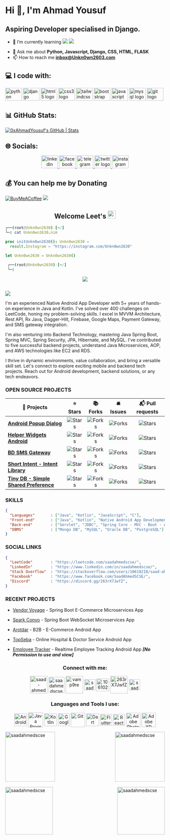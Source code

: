 # Hi 👋, I'm Ahmad Yousuf

## Aspiring Developer specialised in Django.

- <p>🌱 I’m currently learning <img src="https://img.shields.io/badge/Python-FFD43B?style=for-the-badge&logo=python&logoColor=blue"> <img src="https://img.shields.io/badge/Django-092E20?style=for-the-badge&logo=django&logoColor=green"> </p>
- 💬 Ask me about **Python, Javascript, Django, CSS, HTML, FLASK**
- 📫 How to reach me **inbox@Unkn0wn2603.com**

## 💻 I code with:
<div align="left">
  <img src="https://cdn.jsdelivr.net/gh/devicons/devicon/icons/python/python-original.svg" height="40" width="52" alt="python logo"  />
  <img src="https://cdn.jsdelivr.net/gh/devicons/devicon/icons/django/django-plain.svg" height="40" width="52" alt="django logo"  />
  <img src="https://cdn.jsdelivr.net/gh/devicons/devicon/icons/html5/html5-original.svg" height="40" width="52" alt="html5 logo"  />
  <img src="https://cdn.jsdelivr.net/gh/devicons/devicon/icons/css3/css3-original.svg" height="40" width="52" alt="css3 logo"  />
  <img src="https://cdn.jsdelivr.net/gh/devicons/devicon/icons/tailwindcss/tailwindcss-original-wordmark.svg" height="40" width="52" alt="tailwindcss logo"  />
  <img src="https://cdn.jsdelivr.net/gh/devicons/devicon/icons/bootstrap/bootstrap-original.svg" height="40" width="52" alt="bootstrap logo"  />
  <img src="https://cdn.jsdelivr.net/gh/devicons/devicon/icons/javascript/javascript-original.svg" height="40" width="52" alt="javascript logo"  />
  <img src="https://cdn.jsdelivr.net/gh/devicons/devicon/icons/mysql/mysql-original.svg" height="40" width="52" alt="mysql logo"  />
  <img src="https://cdn.jsdelivr.net/gh/devicons/devicon/icons/git/git-original.svg" height="40" width="52" alt="git logo"  />
</div>







## 📊 GitHub Stats:
[![0xAhmadYousuf's GitHub | Stats](https://stats.quine.sh/0xAhmadYousuf/github?theme=dark)](https://quine.sh?utm_source=widgets&utm_campaign=0xAhmadYousuf)

## 🌐 Socials:
<div align="center"style="text-decoration: none;">
  <a href="https://www.linkedin.com/in/Unkn0wn2603/" target="_blank">
    <img src="https://raw.githubusercontent.com/maurodesouza/profile-readme-generator/master/src/assets/icons/social/linkedin/default.svg" width="52" height="40" alt="linkedin logo"  />
  </a>
  <a href="https://www.facebook.com/Unkn0wn2603/" target="_blank">
    <img src="https://raw.githubusercontent.com/maurodesouza/profile-readme-generator/master/src/assets/icons/social/facebook/default.svg" width="52" height="40" alt="facebook logo"  />
  </a>
  <a href="https://t.me/Unkn0wn2603/" target="_blank">
    <img src="https://raw.githubusercontent.com/maurodesouza/profile-readme-generator/master/src/assets/icons/social/telegram/default.svg" width="52" height="40" alt="telegram logo"  />
  </a>
  <a href="https://www.twitter.com/Unkn0wn2603/" target="_blank">
    <img src="https://raw.githubusercontent.com/maurodesouza/profile-readme-generator/master/src/assets/icons/social/twitter/default.svg" width="52" height="40" alt="twitter logo"  />
  </a>
  <a href="https://www.instagram.com/Unkn0wn2603/" target="_blank">
    <img src="https://raw.githubusercontent.com/maurodesouza/profile-readme-generator/master/src/assets/icons/social/instagram/default.svg" width="52" height="40" alt="instagram logo"  />
  </a>
</div>

 ## 💰 You can help me by Donating
[![BuyMeACoffee](https://img.shields.io/badge/Buy%20Me%20a%20Coffee-ffdd00?style=for-the-badge&logo=buy-me-a-coffee&logoColor=black)](https://www.buymeacoffee.com/Unkn0wn2603) 
<a href = 'https://www.fiverr.com/Unkn0wn2603'><img src = "https://img.shields.io/badge/Fiverr-1DBF73.svg?style=for-the-badge&logo=Fiverr&logoColor=white"/></a>


<!--
[![LinkedIn](https://raw.githubusercontent.com/maurodesouza/profile-readme-generator/master/src/assets/icons/social/linkedin/default.svg)](https://www.linkedin.com/in/Unkn0wn2603/)
[![Facebook](https://raw.githubusercontent.com/maurodesouza/profile-readme-generator/master/src/assets/icons/social/facebook/default.svg)](https://www.facebook.com/Unkn0wn2603/)
[![Telegram](https://raw.githubusercontent.com/maurodesouza/profile-readme-generator/master/src/assets/icons/social/telegram/default.svg)](https://t.me/Unkn0wn2603/)
[![Twitter](https://raw.githubusercontent.com/maurodesouza/profile-readme-generator/master/src/assets/icons/social/twitter/default.svg)](https://www.twitter.com/Unkn0wn2603/)
[![Instagram](https://raw.githubusercontent.com/maurodesouza/profile-readme-generator/master/src/assets/icons/social/instagram/default.svg)](https://www.instagram.com/Unkn0wn2603/)



Ahmad Yousuf

**0xAhmadYousuf/0xAhmadYousuf** is a ✨ _special_ ✨ repository because its `README.md` (this file) appears on your GitHub profile.

Here are some ideas to get you started:

- 🔭 I’m currently working on ...
- 🌱 I’m currently learning ...
- 👯 I’m looking to collaborate on ...
- 🤔 I’m looking for help with ...
- 💬 Ask me about ...
- 📫 How to reach me: ...
- 😄 Pronouns: ...
- ⚡ Fun fact: ...
-->


<h2 align="center">Welcome Leet's <img src="https://www.svgrepo.com/show/354273/redhat-icon.svg" height="25px"></h2>

```nim
┌──(root@Unkn0wn2630)-[~/]
└─$ cat Unkn0wn2630.nim

proc initUnkn0wn2630(): Unkn0wn2630 =
  result.Instagram = "https://instagram.com/Unkn0wn2630"

let Unkn0wn2630 = Unkn0wn2630()
  
 ┌──(root@Unkn0wn2630)-[~/]
 └─$
```

<p align="center">
  <a href="https://skillicons.dev">
    <img src="https://skillicons.dev/icons?i=python,powershell,bash,nim,cs,cpp,go,ruby,js,php,mongodb,mysql,css,html" />
  </a>
</p>
<h2 align="center"></h2>

![](https://raw.githubusercontent.com/Sutil/Sutil/2b2fad3bf54522bb30c8c170591fc68ff51b69e6/github-contribution-grid-snake2.svg)















I'm an experienced Native Android App Developer with 5+ years of hands-on experience in Java and Kotlin. I've solved over 400 challenges on LeetCode, honing my problem-solving skills. I excel in MVVM Architecture, Rest API, Rx Java, Dagger-Hilt, Firebase, Google Maps, Payment Gateway, and SMS gateway integration.

I'm also venturing into Backend Technology, mastering Java Spring Boot, Spring MVC, Spring Security, JPA, Hibernate, and MySQL. I've contributed to five successful backend projects, understand Java Microservices, AOP, and AWS technologies like EC2 and RDS.

I thrive in dynamic environments, value collaboration, and bring a versatile skill set. Let's connect to explore exciting mobile and backend tech projects. Reach out for Android development, backend solutions, or any tech endeavors.

### OPEN SOURCE PROJECTS

| 🎁 Projects                                                                                         |                                                                ⭐ Stars                                                                |                                                               📚 Forks                                                                |                                                               🛎 Issues                                                                |                                                             📬 Pull requests                                                              |
|-----------------------------------------------------------------------------------------------------|:-------------------------------------------------------------------------------------------------------------------------------------:|:-------------------------------------------------------------------------------------------------------------------------------------:|:--------------------------------------------------------------------------------------------------------------------------------------:|:-----------------------------------------------------------------------------------------------------------------------------------------:|
 | <a href="https://github.com/saadahmedscse/Android-Popup-Dialog"><b>Android Popup Dialog</b></a>     |  <img alt="Stars" src="https://img.shields.io/github/stars/saadahmedscse/Android-Popup-Dialog?style=flat-square&labelColor=343b41"/>  |  <img alt="Forks" src="https://img.shields.io/github/forks/saadahmedscse/Android-Popup-Dialog?style=flat-square&labelColor=343b41"/>  |  <img alt="Forks" src="https://img.shields.io/github/issues/saadahmedscse/Android-Popup-Dialog?style=flat-square&labelColor=343b41"/>  |  <img alt="Stars" src="https://img.shields.io/github/issues-pr/saadahmedscse/Android-Popup-Dialog?style=flat-square&labelColor=343b41"/>  |
 | <a href="https://github.com/saadahmedscse/Helper-Widgets-Android"><b>Helper Widgets Android</b></a> | <img alt="Stars" src="https://img.shields.io/github/stars/saadahmedscse/Helper-Widgets-Android?style=flat-square&labelColor=343b41"/> | <img alt="Forks" src="https://img.shields.io/github/forks/saadahmedscse/Helper-Widgets-Android?style=flat-square&labelColor=343b41"/> | <img alt="Forks" src="https://img.shields.io/github/issues/saadahmedscse/Helper-Widgets-Android?style=flat-square&labelColor=343b41"/> | <img alt="Stars" src="https://img.shields.io/github/issues-pr/saadahmedscse/Helper-Widgets-Android?style=flat-square&labelColor=343b41"/> |
 | <a href="https://github.com/saadahmedscse/BD-SMS-Gateway"><b>BD SMS Gateway</b></a>                 |     <img alt="Stars" src="https://img.shields.io/github/stars/saadahmedscse/BD-SMS-Gateway?style=flat-square&labelColor=343b41"/>     |     <img alt="Forks" src="https://img.shields.io/github/forks/saadahmedscse/BD-SMS-Gateway?style=flat-square&labelColor=343b41"/>     |     <img alt="Forks" src="https://img.shields.io/github/issues/saadahmedscse/BD-SMS-Gateway?style=flat-square&labelColor=343b41"/>     |     <img alt="Stars" src="https://img.shields.io/github/issues-pr/saadahmedscse/BD-SMS-Gateway?style=flat-square&labelColor=343b41"/>     |
 | <a href="https://github.com/saadahmedscse/ShortIntent"><b>Short Intent - Intent Library</b></a>     |      <img alt="Stars" src="https://img.shields.io/github/stars/saadahmedscse/ShortIntent?style=flat-square&labelColor=343b41"/>       |      <img alt="Forks" src="https://img.shields.io/github/forks/saadahmedscse/ShortIntent?style=flat-square&labelColor=343b41"/>       |      <img alt="Forks" src="https://img.shields.io/github/issues/saadahmedscse/ShortIntent?style=flat-square&labelColor=343b41"/>       |      <img alt="Stars" src="https://img.shields.io/github/issues-pr/saadahmedscse/ShortIntent?style=flat-square&labelColor=343b41"/>       |
 | <a href="https://github.com/saadahmedscse/TinyDB"><b>Tiny DB - Simple Shared Preference</b></a>     |         <img alt="Stars" src="https://img.shields.io/github/stars/saadahmedscse/TinyDB?style=flat-square&labelColor=343b41"/>         |         <img alt="Forks" src="https://img.shields.io/github/forks/saadahmedscse/TinyDB?style=flat-square&labelColor=343b41"/>         |         <img alt="Forks" src="https://img.shields.io/github/issues/saadahmedscse/TinyDB?style=flat-square&labelColor=343b41"/>         |         <img alt="Stars" src="https://img.shields.io/github/issues-pr/saadahmedscse/TinyDB?style=flat-square&labelColor=343b41"/>         |

### SKILLS
```json
{
  "Languages"       : ["Java", "Kotlin", "JavaScript", "C"],
  "Front-end"       : ["Java", "Kotlin", "Native Android App Development", "JSP"],
  "Back-end"        : ["Servlet", "JDBC", "Spring Core - MVC - Boot - AOP", "Firebase", "JPA", "Hibernate ORM"],
  "DBMS"            : ["Mongo DB", "MySQL", "Oracle DB", "PostgreSQL"]
}
```

### SOCIAL LINKS
```json
{
  "LeetCode"        : "https://leetcode.com/saadahmedscse/",
  "LinkedIn"        : "https://www.linkedin.com/in/saadahmedscse/",
  "Stack Overflow"  : "https://stackoverflow.com/users/10610218/saad-ahmed",
  "Facebook"        : "https://www.facebook.com/SaadAhmedSCSE/",
  "Discord"         : "https://discord.gg/263rX7JwfZ",
}
```

### RECENT PROJECTS
* <p><a href="https://github.com/saadahmedscse/VendorVoyage-SpringBoot-ECommerce-Microservices" target="_blank">Vendor Voyage</a> - Spring Boot E-Commerce Microservices App</p>
* <p><a href="https://github.com/saadahmedscse/Realtime-Chat-App-Spring-Boot-WebSocket" target="_blank">Spark Convo</a> - Spring Boot WebSocket Microservices App</p>
* <p><a href="https://play.google.com/store/apps/details?id=com.arotdar.buyer" target="_blank">Arotdar</a> - B2B - E-Commerce Android App</p>
* <p><a href="https://play.google.com/store/apps/details?id=com.topseba.app" target="_blank">TopSeba</a> - Online Hospital & Doctor Service Android App</p>
* <p><a href="#" target="_blank">Employee Tracker</a> - Realtime Employee Tracking Android App <b><i>[No Permission to use and view]</i></b></p>

<h3 align="center">Connect with me:</h3>
<p align="center">
<a href="https://linkedin.com/in/saad-ahmed-scse" target="blank"><img align="center" src="https://img.icons8.com/plasticine/200/000000/linkedin.png" alt="saad-ahmed-scse" height="55" width="55" /></a>
<a href="https://fb.com/saadahmedscse" target="blank"><img align="center" src="https://img.icons8.com/plasticine/200/000000/facebook-new.png" alt="saadahmedscse" height="50" width="50" /></a>
<a href="https://instagram.com/vamp9re" target="blank"><img align="center" src="https://img.icons8.com/plasticine/200/000000/instagram-new--v1.png" alt="vamp9re" height="55" width="55" /></a>
<a href="https://leetcode.com/saadahmedscse/" target="blank"><img align="center" src="https://img.icons8.com/external-tal-revivo-tritone-tal-revivo/256/external-level-up-your-coding-skills-and-quickly-land-a-job-logo-tritone-tal-revivo.png" alt="saadahmedscse" height="35" width="35" /></a>
<a href="https://stackoverflow.com/users/10610218/saad-ahmed" target="blank"><img align="center" src="https://img.icons8.com/stickers/48/000000/stackoverflow.png" alt="10610218/saad-ahmed" height="40" width="40" /></a>
<a href="https://discord.gg/263rX7JwfZ" target="blank"><img align="center" src="https://img.icons8.com/plasticine/100/000000/discord-square.png" alt="263rX7JwfZ" height="55" width="55" /></a>
<a href="https://www.hackerrank.com/saadahmedscse" target="blank"><img align="center" src="https://img.icons8.com/external-tal-revivo-color-tal-revivo/96/000000/external-hackerrank-is-a-technology-company-that-focuses-on-competitive-programming-logo-color-tal-revivo.png" alt="saadahmedscse" height="35" width="35" /></a>
</p>









<h3 align="center">Languages and Tools I use:</h3>
<p align="center">
<a href="https://developer.android.com" target="blank"><img align="center" src="https://img.icons8.com/color/240/000000/android-studio--v3.png" alt="Android Studio" height="40" width="40" /></a>
<a href="https://www.java.com" target="blank"><img align="center" src="https://img.icons8.com/color/240/000000/java-coffee-cup-logo--v1.png" alt="Java Programming Language" height="47" width="47" /></a>
<a href="https://kotlinlang.org" target="blank"><img align="center" src="https://img.icons8.com/color/240/000000/kotlin.png" alt="Kotlin Programming Language" height="40" width="40" /></a>
<a href="https://firebase.google.com/" target="blank"><img align="center" src="https://img.icons8.com/color/240/000000/google-firebase-console.png" alt="Google Firebase" height="40" width="36" /></a>
<a href="https://git-scm.com/" target="blank"><img align="center" src="https://img.icons8.com/color/240/000000/git.png" alt="Git" height="45" width="45" /></a>
<a href="https://dart.dev" target="blank"><img align="center" src="https://img.icons8.com/color/240/000000/dart.png" alt="Dart Programming Language" height="40" width="40" /></a>
<a href="https://flutter.dev" target="blank"><img align="center" src="https://img.icons8.com/fluency/240/000000/flutter.png" alt="Flutter" height="37" width="37" /></a>
<a href="https://reactnative.dev/" target="blank"><img align="center" src="https://img.icons8.com/color/240/000000/react-native.png" alt="React Native Programming" height="37" width="37" /></a>
<a href="https://www.photoshop.com/en" target="blank"><img align="center" src="https://img.icons8.com/fluency/240/000000/adobe-photoshop.png" alt="Adobe Photoshop" height="45" width="45" /></a>
<a href="https://www.adobe.com/products/xd.html" target="blank"><img align="center" src="https://img.icons8.com/color/240/000000/adobe-xd--v1.png" alt="Adobe XD" height="45" width="45" /></a>
</p>






<a href="https://github.com/saadahmedscse/"><img align="center" height="157em" src="https://github-readme-stats.vercel.app/api?username=saadahmedscse&theme=tokyonight&layout=compact&show_icons=true&locale=en" alt="saadahmedscse" /><img align="right" height="157em" src="https://github-readme-stats.vercel.app/api/top-langs?username=saadahmedscse&theme=tokyonight&show_icons=true&locale=en&layout=compact" alt="saadahmedscse" /></a>
</br>
</br>
<a href="https://leetcode.com/saadahmedscse/"><img align="center" height="150em" src="https://leetcard.jacoblin.cool/saadahmedscse?theme=dark" alt="saadahmedscse" /><a href="https://github.com/saadahmedscse/"><img align="right" height="150em" src="https://github-readme-streak-stats.herokuapp.com/?user=saadahmedscse&theme=tokyonight&layout=compact" alt="saadahmedscse" />

